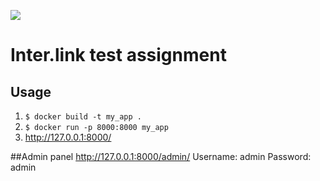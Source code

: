 ![](https://inter.link/content/images/2021/11/Wide-dark-Paths@4x.png)
# Inter.link test assignment

## Usage
1. `$ docker build -t my_app .`
2. `$ docker run -p 8000:8000 my_app`
3. http://127.0.0.1:8000/

##Admin panel
http://127.0.0.1:8000/admin/
Username: admin
Password: admin
